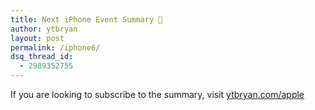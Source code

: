 ```yaml
---
title: Next iPhone Event Summary 
author: ytbryan
layout: post
permalink: /iphone6/
dsq_thread_id:
  - 2989352755
---
```

If you are looking to subscribe to the summary, visit [ytbryan.com/apple][1]

 [1]: http://ytbryan.com/apple